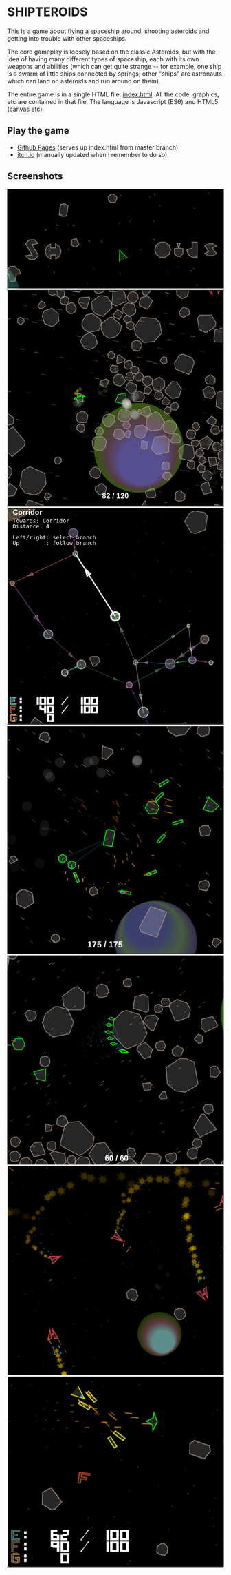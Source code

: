 
# SHIPTEROIDS

This is a game about flying a spaceship around, shooting asteroids and
getting into trouble with other spaceships.

The core gameplay is loosely based on the classic Asteroids, but with
the idea of having many different types of spaceship, each with its
own weapons and abilities (which can get quite strange -- for example,
one ship is a swarm of little ships connected by springs; other "ships"
are astronauts which can land on asteroids and run around on them).

The entire game is in a single HTML file: [index.html](/index.html).
All the code, graphics, etc are contained in that file.
The language is Javascript (ES6) and HTML5 (canvas etc).

## Play the game

* [Github Pages](https://bayersglassey.github.io/shipteroids/)
(serves up index.html from master branch)
* [itch.io](https://bayersglassey.itch.io/shipteroids/)
(manually updated when I remember to do so)

## Screenshots

![](/img/screen-title2.png)
![](/img/screen1.png)
![](/img/screen8.png)
![](/img/screen4.png)
![](/img/screen5.png)
![](/img/screen6.png)
![](/img/screen7.png)
